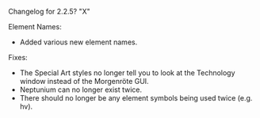 Changelog for 2.2.5? "X"

Element Names:
- Added various new element names.

Fixes:
- The Special Art styles no longer tell you to look at the Technology window instead of the Morgenröte GUI.
- Neptunium can no longer exist twice.
- There should no longer be any element symbols being used twice (e.g. hv).